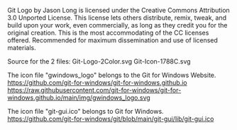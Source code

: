 Git Logo by Jason Long is licensed under the Creative Commons Attribution 3.0 Unported License.
This license lets others distribute, remix, tweak, and build upon your work, even commercially, as long as they credit you for the original creation. This is the most accommodating of the CC licenses offered. Recommended for maximum dissemination and use of licensed materials. 

Source for the 2 files:
Git-Logo-2Color.svg
Git-Icon-1788C.svg

The icon file "gwindows_logo" belongs to the Git for Windows Website.
https://github.com/git-for-windows/git-for-windows.github.io
https://raw.githubusercontent.com/git-for-windows/git-for-windows.github.io/main/img/gwindows_logo.svg

The icon file "git-gui.ico" belongs to Git for Windows.
https://github.com/git-for-windows/git/blob/main/git-gui/lib/git-gui.ico

